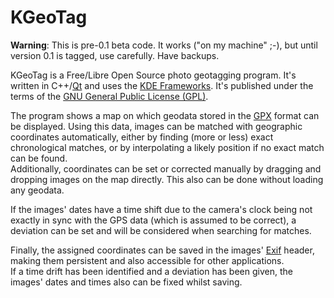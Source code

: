 # KGeoTag

**Warning**: This is pre-0.1 beta code. It works ("on my machine" ;-), but until version 0.1 is tagged, use carefully. Have backups.

KGeoTag is a Free/Libre Open Source photo geotagging program. It's written in C++/[Qt](https://www.qt.io/) and uses the [KDE Frameworks](https://api.kde.org/frameworks/). It's published under the terms of the [GNU General Public License (GPL)](https://www.gnu.org/licenses/#GPL).

The program shows a map on which geodata stored in the [GPX](https://en.wikipedia.org/wiki/GPS_Exchange_Format) format can be displayed. Using this data, images can be matched with geographic coordinates automatically, either by finding (more or less) exact chronological matches, or by interpolating a likely position if no exact match can be found.\
Additionally, coordinates can be set or corrected manually by dragging and dropping images on the map directly. This also can be done without loading any geodata.

If the images' dates have a time shift due to the camera's clock being not exactly in sync with the GPS data (which is assumed to be correct), a deviation can be set and will be considered when searching for matches.

Finally, the assigned coordinates can be saved in the images' [Exif](https://en.wikipedia.org/wiki/Exif) header, making them persistent and also accessible for other applications.\
If a time drift has been identified and a deviation has been given, the images' dates and times also can be fixed whilst saving.
